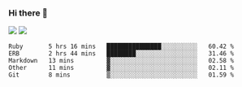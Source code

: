 ### Hi there 👋

<!--
**sasharevzin/sasharevzin** is a ✨ _special_ ✨ repository because its `README.md` (this file) appears on your GitHub profile.

Here are some ideas to get you started:

- 🔭 I’m currently working on ...
- 🌱 I’m currently learning ...
- 👯 I’m looking to collaborate on ...
- 🤔 I’m looking for help with ...
- 💬 Ask me about ...
- 📫 How to reach me: ...
- 😄 Pronouns: ...
- ⚡ Fun fact: ...
-->

![](https://yusufozturk.vercel.app/api?username=sasharevzin&hide_title=true&include_all_commits=true&count_private=true&show_icons=true) ![](https://yusufozturk.vercel.app/api/top-langs/?username=sasharevzin&layout=compact&langs_count=10&hide=apacheconf,coffeescript)

<!--START_SECTION:waka-->
```text
Ruby       5 hrs 16 mins   ███████████████░░░░░░░░░░   60.42 % 
ERB        2 hrs 44 mins   ████████░░░░░░░░░░░░░░░░░   31.46 % 
Markdown   13 mins         ▓░░░░░░░░░░░░░░░░░░░░░░░░   02.58 % 
Other      11 mins         ▓░░░░░░░░░░░░░░░░░░░░░░░░   02.11 % 
Git        8 mins          ▒░░░░░░░░░░░░░░░░░░░░░░░░   01.59 % 
```
<!--END_SECTION:waka-->
